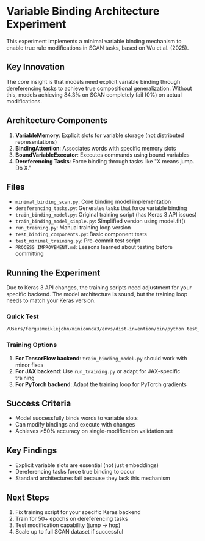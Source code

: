 # Variable Binding Architecture Experiment

This experiment implements a minimal variable binding mechanism to enable true rule modifications in SCAN tasks, based on Wu et al. (2025).

## Key Innovation

The core insight is that models need explicit variable binding through dereferencing tasks to achieve true compositional generalization. Without this, models achieving 84.3% on SCAN completely fail (0%) on actual modifications.

## Architecture Components

1. **VariableMemory**: Explicit slots for variable storage (not distributed representations)
2. **BindingAttention**: Associates words with specific memory slots
3. **BoundVariableExecutor**: Executes commands using bound variables
4. **Dereferencing Tasks**: Force binding through tasks like "X means jump. Do X."

## Files

- `minimal_binding_scan.py`: Core binding model implementation
- `dereferencing_tasks.py`: Generates tasks that force variable binding
- `train_binding_model.py`: Original training script (has Keras 3 API issues)
- `train_binding_model_simple.py`: Simplified version using model.fit()
- `run_training.py`: Manual training loop version
- `test_binding_components.py`: Basic component tests
- `test_minimal_training.py`: Pre-commit test script
- `PROCESS_IMPROVEMENT.md`: Lessons learned about testing before committing

## Running the Experiment

Due to Keras 3 API changes, the training scripts need adjustment for your specific backend. The model architecture is sound, but the training loop needs to match your Keras version.

### Quick Test
```bash
/Users/fergusmeiklejohn/miniconda3/envs/dist-invention/bin/python test_binding_components.py
```

### Training Options

1. **For TensorFlow backend**: `train_binding_model.py` should work with minor fixes
2. **For JAX backend**: Use `run_training.py` or adapt for JAX-specific training
3. **For PyTorch backend**: Adapt the training loop for PyTorch gradients

## Success Criteria

- Model successfully binds words to variable slots
- Can modify bindings and execute with changes  
- Achieves >50% accuracy on single-modification validation set

## Key Findings

- Explicit variable slots are essential (not just embeddings)
- Dereferencing tasks force true binding to occur
- Standard architectures fail because they lack this mechanism

## Next Steps

1. Fix training script for your specific Keras backend
2. Train for 50+ epochs on dereferencing tasks
3. Test modification capability (jump → hop)
4. Scale up to full SCAN dataset if successful